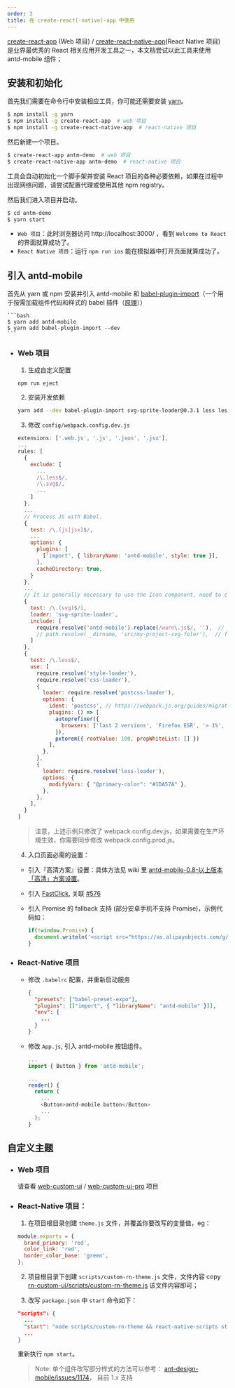```yaml
---
order: 3
title: 在 create-react(-native)-app 中使用
---
```


[create-react-app](https://github.com/facebookincubator/create-react-app) (Web 项目) / [create-react-native-app](https://github.com/react-community/create-react-native-app)(React Native 项目) 是业界最优秀的 React 相关应用开发工具之一，本文档尝试以此工具来使用 antd-mobile 组件；

## 安装和初始化

首先我们需要在命令行中安装相应工具，你可能还需要安装 [yarn](https://github.com/yarnpkg/yarn/)。

```bash
$ npm install -g yarn
$ npm install -g create-react-app  # web 项目
$ npm install -g create-react-native-app  # react-native 项目
```

然后新建一个项目。

```bash
$ create-react-app antm-demo  # web 项目
$ create-react-native-app antm-demo  # react-native 项目
```

工具会自动初始化一个脚手架并安装 React 项目的各种必要依赖，如果在过程中出现网络问题，请尝试配置代理或使用其他 npm registry。

然后我们进入项目并启动。

```bash
$ cd antm-demo
$ yarn start
```

- `Web 项目`：此时浏览器访问 http://localhost:3000/ ，看到 `Welcome to React` 的界面就算成功了。
- `React Native 项目`：运行 `npm run ios` 能在模拟器中打开页面就算成功了。

## 引入 antd-mobile

  首先从 yarn 或 npm 安装并引入 antd-mobile 和 [babel-plugin-import](https://github.com/ant-design/babel-plugin-import)（一个用于按需加载组件代码和样式的 babel 插件（[原理](https://github.com/ant-design/ant-design/blob/master/docs/react/getting-started#%E6%8C%89%E9%9C%80%E5%8A%A0%E8%BD%BD)））

    ```bash
    $ yarn add antd-mobile
    $ yarn add babel-plugin-import --dev
    ```

  - ### Web 项目

    1. 生成自定义配置

      ```bash
      npm run eject
      ```

    2. 安装开发依赖

      ```bash
      yarn add --dev babel-plugin-import svg-sprite-loader@0.3.1 less less-loader postcss-pxtorem
      ```

    3. 修改 `config/webpack.config.dev.js`

      ```js
      extensions: ['.web.js', '.js', '.json', '.jsx'],
      ...
      rules: [
        {
          exclude: [
            ...
            /\.less$/,
            /\.svg$/,
            ...
          ]
        },
        ...
        // Process JS with Babel.
        {
          test: /\.(js|jsx)$/,
          ...
          options: {
            plugins: [
              ['import', { libraryName: 'antd-mobile', style: true }],
            ],
            cacheDirectory: true,
          }
        },
        ...
        // It is generally necessary to use the Icon component, need to configure svg-sprite-loader
        {
          test: /\.(svg)$/i,
          loader: 'svg-sprite-loader',
          include: [
            require.resolve('antd-mobile').replace(/warn\.js$/, ''),  // 1. svg files of antd-mobile
            // path.resolve(__dirname, 'src/my-project-svg-foler'),  // folder of svg files in your project
          ]
        },
        {
          test: /\.less$/,
          use: [
            require.resolve('style-loader'),
            require.resolve('css-loader'),
            {
              loader: require.resolve('postcss-loader'),
              options: {
                ident: 'postcss', // https://webpack.js.org/guides/migrating/#complex-options
                plugins: () => [
                  autoprefixer({
                    browsers: ['last 2 versions', 'Firefox ESR', '> 1%', 'ie >= 8', 'iOS >= 8', 'Android >= 4'],
                  }),
                  pxtorem({ rootValue: 100, propWhiteList: [] })
                ],
              },
            },
            {
              loader: require.resolve('less-loader'),
              options: {
                modifyVars: { "@primary-color": "#1DA57A" },
              },
            },
          ],
        }
      ]
      ```
      > 注意，上述示例只修改了 webpack.config.dev.js，如果需要在生产环境生效，你需要同步修改 webpack.config.prod.js。

    4. 入口页面必需的设置：

      - 引入『高清方案』设置：具体方法见 wiki 里 [antd-mobile-0.8-以上版本「高清」方案设置](https://github.com/ant-design/ant-design-mobile/wiki/antd-mobile-0.8-%E4%BB%A5%E4%B8%8A%E7%89%88%E6%9C%AC%E3%80%8C%E9%AB%98%E6%B8%85%E3%80%8D%E6%96%B9%E6%A1%88%E8%AE%BE%E7%BD%AE)。
      - 引入 [FastClick](https://github.com/ftlabs/fastclick), 关联 [#576](https://github.com/ant-design/ant-design-mobile/issues/576)
      - 引入 Promise 的 fallback 支持 (部分安卓手机不支持 Promise)，示例代码如：

        ```js
        if(!window.Promise) {
          document.writeln('<script src="https://as.alipayobjects.com/g/component/es6-promise/3.2.2/es6-promise.min.js"'+'>'+'<'+'/'+'script>');
        }
        ```

  - ### React-Native 项目

    - 修改 `.babelrc` 配置，并重新启动服务

      ```json
      {
        "presets": ["babel-preset-expo"],
        "plugins": [["import", { "libraryName": "antd-mobile" }]],
        "env": {
          ...
        }
      }
      ```
    - 修改 `App.js`, 引入 antd-mobile 按钮组件。

      ```js
      ...
      import { Button } from 'antd-mobile';

      ...
      render() {
        return (
          ...
          <Button>antd-mobile button</Button>
          ...
        );
      }
      ```

## 自定义主题

- ### Web 项目

  请查看  [web-custom-ui](https://github.com/ant-design/antd-mobile-samples/tree/master/web-custom-ui) / [web-custom-ui-pro](https://github.com/ant-design/antd-mobile-samples/tree/master/web-custom-ui-pro) 项目

- ### React-Native 项目：

  1. 在项目根目录创建 `theme.js` 文件，并覆盖你要改写的变量值，eg：

    ```js
    module.exports = {
      brand_primary: 'red',
      color_link: 'red',
      border_color_base: 'green',
    };
    ```
  2. 项目根目录下创建 `scripts/custom-rn-theme.js` 文件，文件内容 copy [rn-custom-ui/scripts/custom-rn-theme.js](https://github.com/ant-design/antd-mobile-samples/blob/master/rn-custom-ui/scripts/custom-rn-theme.js) 该文件内容即可；

  3. 改写 `package.json` 中 `start` 命令如下：

    ```json
    "scripts": {
      ...
      "start": "node scripts/custom-rn-theme && react-native-scripts start",
      ...
    }
    ```
    重新执行 `npm start`。

  > Note: 单个组件改写部分样式的方法可以参考： [ant-design-mobile/issues/1174](https://github.com/ant-design/ant-design-mobile/issues/1174#issuecomment-295256831)， 目前 1.x 支持
